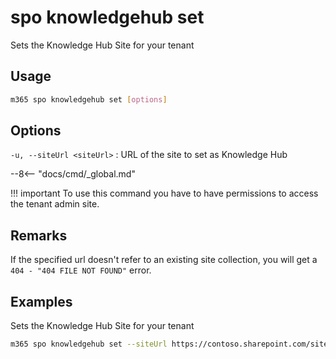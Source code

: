 # spo knowledgehub set

Sets the Knowledge Hub Site for your tenant

## Usage

```sh
m365 spo knowledgehub set [options]
```

## Options

`-u, --siteUrl <siteUrl>`
: URL of the site to set as Knowledge Hub

--8<-- "docs/cmd/_global.md"

!!! important
    To use this command you have to have permissions to access the tenant admin site.

## Remarks

If the specified url doesn't refer to an existing site collection, you will get a `404 - "404 FILE NOT FOUND"` error.

## Examples

Sets the Knowledge Hub Site for your tenant

```sh
m365 spo knowledgehub set --siteUrl https://contoso.sharepoint.com/sites/knowledgesite
```
